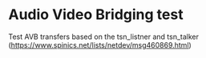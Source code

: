 # Audio Video Bridging test

Test AVB transfers based on the tsn_listner and tsn_talker (https://www.spinics.net/lists/netdev/msg460869.html)
